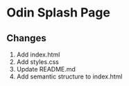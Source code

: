 # Odin Splash Page

## Changes

1. Add index.html
2. Add styles.css
3. Update README.md
4. Add semantic structure to index.html